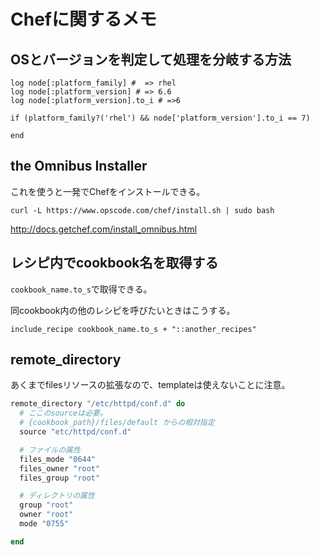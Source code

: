 # Chefに関するメモ

## OSとバージョンを判定して処理を分岐する方法

```
log node[:platform_family] #  => rhel
log node[:platform_version] # => 6.6
log node[:platform_version].to_i # =>6

if (platform_family?('rhel') && node['platform_version'].to_i == 7)

end
```

## the Omnibus Installer
これを使うと一発でChefをインストールできる。
```shell
curl -L https://www.opscode.com/chef/install.sh | sudo bash
```
http://docs.getchef.com/install_omnibus.html

## レシピ内でcookbook名を取得する


`cookbook_name.to_s`で取得できる。

同cookbook内の他のレシピを呼びたいときはこうする。

```
include_recipe cookbook_name.to_s + "::another_recipes"
```


## remote_directory

あくまでfilesリソースの拡張なので、templateは使えないことに注意。

```ruby
remote_directory "/etc/httpd/conf.d" do
  # ここのsourceは必要。
  # {cookbook_path}/files/default からの相対指定
  source "etc/httpd/conf.d"

  # ファイルの属性
  files_mode "0644"
  files_owner "root"
  files_group "root"

  # ディレクトリの属性
  group "root"
  owner "root"
  mode "0755"

end
```
